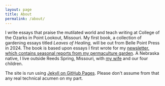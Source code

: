 ```yaml
---
layout: page
title: About
permalink: /about/
---
```

I write essays that praise the mutilated world and teach writing at College of the Ozarks in Point Lookout, Missouri. My first book, a collection of gardening essays titled *Leaves of Healing,* will be out from Belle Point Press in 2024. The book is based upon essays I first wrote for my [newsletter, which contains seasonal reports from my permaculture garden](habitation.substack.com/). A Nebraska native, I live outside Reeds Spring, Missouri, with [my wife](https://www.instagram.com/windfallarts/) and our four children. 

The site is run using [Jekyll on GitHub Pages](https://github.com/matthewjmiller/). Please don't assume from that any real technical acumen on my part. 

